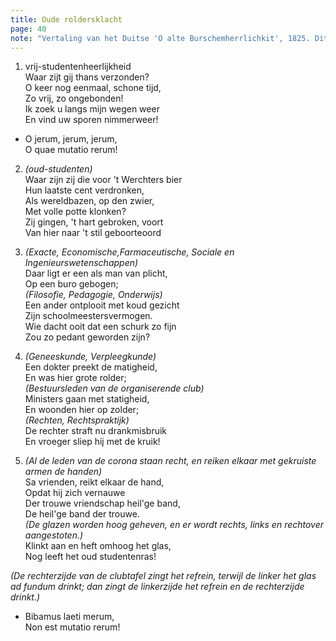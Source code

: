 ```yaml
---
title: Oude roldersklacht
page: 40
note: "Vertaling van het Duitse 'O alte Burschemherrlichkit', 1825. Dit lied wordt gezongen om de cantus af te sluiten."
---  
```


1. vrij-studentenheerlijkheid  
Waar zijt gij thans verzonden?  
O keer nog eenmaal, schone tijd,  
Zo vrij, zo ongebonden!  
Ik zoek u langs mijn wegen weer  
En vind uw sporen nimmerweer!  

- O jerum, jerum, jerum,  
O quae mutatio rerum!  

  
2. _(oud-studenten)_  
Waar zijn zij die voor 't Werchters bier  
Hun laatste cent verdronken,  
Als wereldbazen, op den zwier,  
Met volle potte klonken?  
Zij gingen, 't hart gebroken, voort  
Van hier naar 't stil geboorteoord  

   
3. _(Exacte, Economische,Farmaceutische, Sociale en Ingenieurswetenschappen)_  
Daar ligt er een als man van plicht,  
Op een buro gebogen;  
_(Filosofie, Pedagogie, Onderwijs)_   
Een ander ontplooit met koud gezicht  
Zijn schoolmeestersvermogen.  
Wie dacht ooit dat een schurk zo fijn  
Zou zo pedant geworden zijn?  


4. _(Geneeskunde, Verpleegkunde)_  
Een dokter preekt de matigheid,  
En was hier grote rolder;  
_(Bestuursleden van de organiserende club)_  
Ministers gaan met statigheid,  
En woonden hier op zolder;  
_(Rechten, Rechtspraktijk)_  
De rechter straft nu drankmisbruik  
En vroeger sliep hij met de kruik!  


5. _(Al de leden van de corona staan recht, en reiken elkaar met gekruiste armen de handen)_  
Sa vrienden, reikt elkaar de hand,  
Opdat hij zich vernauwe  
Der trouwe vriendschap heil'ge band,  
De heil'ge band der trouwe.  
_(De glazen worden hoog geheven, en er wordt rechts, links en rechtover aangestoten.)_  
Klinkt aan en heft omhoog het glas,  
Nog leeft het oud studentenras!  

_(De rechterzijde van de clubtafel zingt het refrein, terwijl de linker het glas ad fundum drinkt; dan zingt de linkerzijde het refrein en de rechterzijde drinkt.)_  


- Bibamus laeti merum,  
Non est mutatio rerum!  